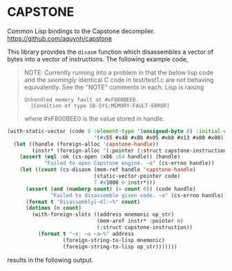 CAPSTONE
========

Common Lisp bindings to the Capstone decompiler.
https://github.com/aquynh/capstone

This library provides the `disasm` function which disassembles a
vector of bytes into a vector of instructions.  The following example
code,

> NOTE: Currently running into a problem in that the below lisp code
> and the *seemingly* identical C code in test/test1.c are not
> behaving equivalently.  See the "NOTE" comments in each.  Lisp is
> raising
> ```
> Unhandled memory fault at #xF800BEE0.
>   [Condition of type SB-SYS:MEMORY-FAULT-ERROR]
> ```
> where #xF800BEE0 is the value stored in handle.

```lisp
(with-static-vector (code 8 :element-type '(unsigned-byte 8) :initial-contents
                            '(#x55 #x48 #x8b #x05 #xb8 #x13 #x00 #x00))
  (let ((handle (foreign-alloc 'capstone-handle))
        (instr* (foreign-alloc '(:pointer (:struct capstone-instruction)))))
    (assert (eql :ok (cs-open :x86 :64 handle)) (handle)
            "Failed to open Capstone engine. ~a" (cs-errno handle))
    (let ((count (cs-disasm (mem-ref handle 'capstone-handle)
                            (static-vector-pointer code)
                            7 #x1000 0 instr*)))
      (assert (and (numberp count) (> count 0)) (code handle)
              "Failed to disassemble given code. ~a" (cs-errno handle))
      (format t "Disassembly[~d]:~%" count)
      (dotimes (n count)
        (with-foreign-slots ((address mnemonic op_str)
                             (mem-aref instr* :pointer n)
                             (:struct capstone-instruction))
          (format t "~x: ~a ~a~%" address
                  (foreign-string-to-lisp mnemonic)
                  (foreign-string-to-lisp op_str)))))))
```

results in the following output.

```

```
